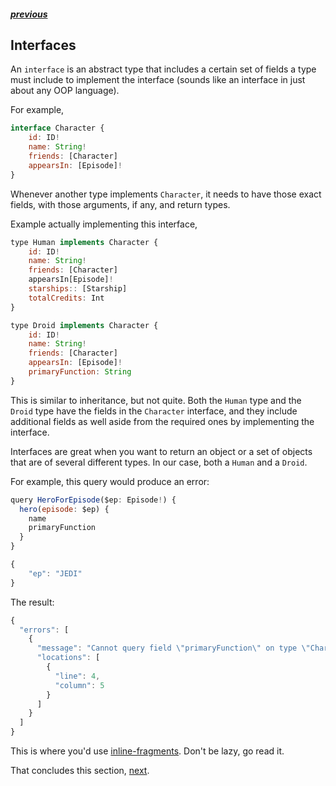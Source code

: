 ##### [previous][previous]

## Interfaces

An `interface` is an abstract type that includes a certain set of fields a type must include to implement the interface (sounds like an interface in just about any OOP language).

For example,

```js
interface Character {
    id: ID!
    name: String!
    friends: [Character]
    appearsIn: [Episode]!
}
```

Whenever another type implements `Character`, it needs to have those exact fields, with those arguments, if any, and return types.

Example actually implementing this interface,

```js
type Human implements Character {
    id: ID!
    name: String!
    friends: [Character]
    appearsIn[Episode]!
    starships:: [Starship]
    totalCredits: Int
}

type Droid implements Character {
    id: ID!
    name: String!
    friends: [Character]
    appearsIn: [Episode]!
    primaryFunction: String
}
```

This is similar to inheritance, but not quite. Both the `Human` type and the `Droid` type have the fields in the `Character` interface, and they include additional fields as well aside from the required ones by implementing the interface.

Interfaces are great when you want to return an object or a set of objects that are of several different types. In our case, both a `Human` and a `Droid`.

For example, this query would produce an error:

```js
query HeroForEpisode($ep: Episode!) {
  hero(episode: $ep) {
    name
    primaryFunction
  }
}
```

```js
{
    "ep": "JEDI"
}
```

The result:

```js
{
  "errors": [
    {
      "message": "Cannot query field \"primaryFunction\" on type \"Character\". Did you mean to use an inline fragment on \"Droid\"?",
      "locations": [
        {
          "line": 4,
          "column": 5
        }
      ]
    }
  ]
}
```

This is where you'd use [inline-fragments][inline-fragments]. Don't be lazy, go read it.

That concludes this section, [next][next].

[previous]: ./list-and-non-nulls.md
[inline-fragments]: ../queries/inline-fragments.md
[next]: #
